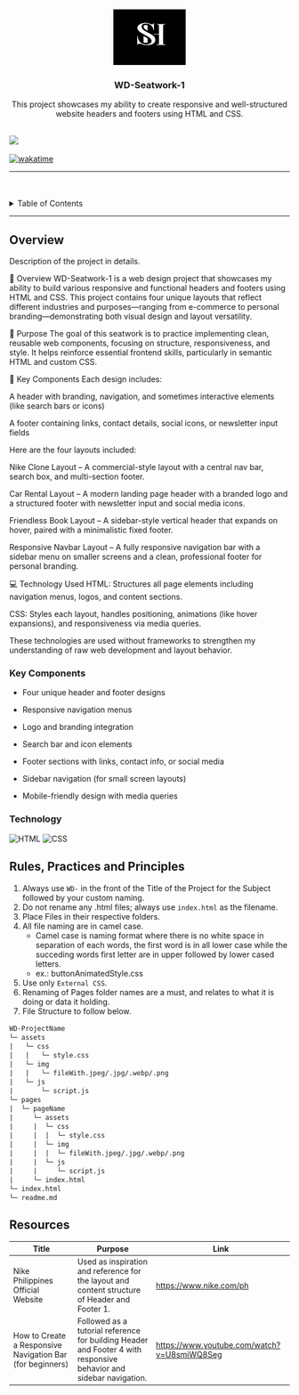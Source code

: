 <a name="readme-top">

<br/>

<br />
<div align="center">
  <a href="https://github.com/chadw1n/">
    <img src="./assets/img/Sherwin Logo White.png" alt="Nyebe" width="130" height="100">
  </a>
  <h3 align="center">WD-Seatwork-1</h3>
</div>
<!-- TODO: Make a short description -->
<div align="center">
    This project showcases my ability to create responsive and well-structured website headers and footers using HTML and CSS.
</div>

<br />

![](https://visit-counter.vercel.app/counter.png?page=chadw1n/WD-Seatwork-1)

[![wakatime](https://wakatime.com/badge/user/018dd99a-4985-4f98-8216-6ca6fe2ce0f8/project/63501637-9a31-42f0-960d-4d0ab47977f8.svg)](https://wakatime.com/badge/user/018dd99a-4985-4f98-8216-6ca6fe2ce0f8/project/63501637-9a31-42f0-960d-4d0ab47977f8)

---

<br />
<br />

<details>
  <summary>Table of Contents</summary>
  <ol>
    <li>
      <a href="#overview">Overview</a>
      <ol>
        <li>
          <a href="#key-components">Key Components</a>
        </li>
        <li>
          <a href="#technology">Technology</a>
        </li>
      </ol>
    </li>
    <li>
      <a href="#rule,-practices-and-principles">Rules, Practices and Principles</a>
    </li>
    <li>
      <a href="#resources">Resources</a>
    </li>
  </ol>
</details>

---

## Overview

<!-- TODO: To be changed -->
<!-- The following are just sample -->
Description of the project in details.

📄 Overview
WD-Seatwork-1 is a web design project that showcases my ability to build various responsive and functional headers and footers using HTML and CSS. This project contains four unique layouts that reflect different industries and purposes—ranging from e-commerce to personal branding—demonstrating both visual design and layout versatility.

🔎 Purpose
The goal of this seatwork is to practice implementing clean, reusable web components, focusing on structure, responsiveness, and style. It helps reinforce essential frontend skills, particularly in semantic HTML and custom CSS.

🧩 Key Components
Each design includes:

A header with branding, navigation, and sometimes interactive elements (like search bars or icons)

A footer containing links, contact details, social icons, or newsletter input fields

Here are the four layouts included:

Nike Clone Layout – A commercial-style layout with a central nav bar, search box, and multi-section footer.

Car Rental Layout – A modern landing page header with a branded logo and a structured footer with newsletter input and social media icons.

Friendless Book Layout – A sidebar-style vertical header that expands on hover, paired with a minimalistic fixed footer.

Responsive Navbar Layout – A fully responsive navigation bar with a sidebar menu on smaller screens and a clean, professional footer for personal branding.

💻 Technology Used
HTML: Structures all page elements including navigation menus, logos, and content sections.

CSS: Styles each layout, handles positioning, animations (like hover expansions), and responsiveness via media queries.

These technologies are used without frameworks to strengthen my understanding of raw web development and layout behavior.

### Key Components
- Four unique header and footer designs

- Responsive navigation menus

- Logo and branding integration

- Search bar and icon elements

- Footer sections with links, contact info, or social media

- Sidebar navigation (for small screen layouts)

- Mobile-friendly design with media queries

### Technology
<!-- TODO: List of Technology Used -->
![HTML](https://img.shields.io/badge/HTML-E34F26?style=for-the-badge&logo=html5&logoColor=white)
![CSS](https://img.shields.io/badge/CSS-1572B6?style=for-the-badge&logo=css3&logoColor=white)


## Rules, Practices and Principles
1. Always use `WD-` in the front of the Title of the Project for the Subject followed by your custom naming.
2. Do not rename any .html files; always use `index.html` as the filename.
3. Place Files in their respective folders.
4. All file naming are in camel case.
   - Camel case is naming format where there is no white space in separation of each words, the first word is in all lower case while the succeding words first letter are in upper followed by lower cased letters.
   - ex.: buttonAnimatedStyle.css
5. Use only `External CSS`.
6. Renaming of Pages folder names are a must, and relates to what it is doing or data it holding.
7. File Structure to follow below.

```
WD-ProjectName
└─ assets
|   └─ css
|   |   └─ style.css
|   └─ img
|   |   └─ fileWith.jpeg/.jpg/.webp/.png
|   └─ js
|       └─ script.js
└─ pages
|  └─ pageName
|     └─ assets
|     |  └─ css
|     |  |  └─ style.css
|     |  └─ img
|     |  |  └─ fileWith.jpeg/.jpg/.webp/.png
|     |  └─ js
|     |     └─ script.js
|     └─ index.html
└─ index.html
└─ readme.md
```

## Resources

<!-- TODO: Add References -->
| Title | Purpose | Link |
|-|-|-|
| Nike Philippines Official Website	 | Used as inspiration and reference for the layout and content structure of Header and Footer 1. | https://www.nike.com/ph |
| How to Create a Responsive Navigation Bar (for beginners)	 | Followed as a tutorial reference for building Header and Footer 4 with responsive behavior and sidebar navigation. | https://www.youtube.com/watch?v=U8smiWQ8Seg |
